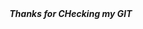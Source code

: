 <html>
<head>
<title>First
</title></head>
<body>
<b><i>Thanks for CHecking my GIT</i></b>
</body>
</html>
